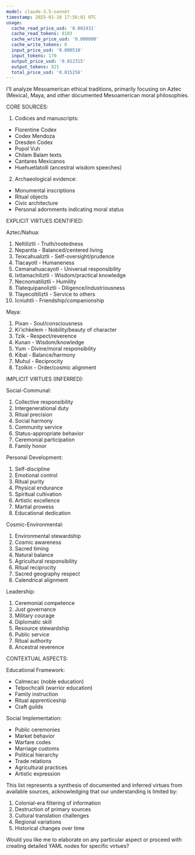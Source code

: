 ```yaml
---
model: claude-3.5-sonnet
timestamp: 2025-01-10 17:56:01 UTC
usage:
  cache_read_price_usd: '0.002431'
  cache_read_tokens: 8103
  cache_write_price_usd: '0.000000'
  cache_write_tokens: 0
  input_price_usd: '0.000510'
  input_tokens: 170
  output_price_usd: '0.012315'
  output_tokens: 821
  total_price_usd: '0.015256'
---
```


I'll analyze Mesoamerican ethical traditions, primarily focusing on Aztec (Mexica), Maya, and other documented Mesoamerican moral philosophies.

CORE SOURCES:
1. Codices and manuscripts:
- Florentine Codex
- Codex Mendoza
- Dresden Codex
- Popol Vuh
- Chilam Balam texts
- Cantares Mexicanos
- Huehuetlatolli (ancestral wisdom speeches)

2. Archaeological evidence:
- Monumental inscriptions
- Ritual objects
- Civic architecture
- Personal adornments indicating moral status

EXPLICIT VIRTUES IDENTIFIED:

Aztec/Nahua:
1. Neltiliztli - Truth/rootedness
2. Nepantla - Balanced/centered living
3. Teixcahualiztli - Self-oversight/prudence
4. Tlacayotl - Humaneness
5. Cemanahuacayotl - Universal responsibility
6. Ixtlamachiliztli - Wisdom/practical knowledge
7. Necnomatiliztli - Humility
8. Tlatequipanoliztli - Diligence/industriousness
9. Tlayecoltiliztli - Service to others
10. Icniuhtli - Friendship/companionship

Maya:
1. Pixan - Soul/consciousness
2. Ki'ichkelem - Nobility/beauty of character
3. Tzik - Respect/reverence
4. Kunan - Wisdom/knowledge
5. Yum - Divine/moral responsibility
6. Kibal - Balance/harmony
7. Muhul - Reciprocity
8. Tzolkin - Order/cosmic alignment

IMPLICIT VIRTUES (INFERRED):

Social-Communal:
1. Collective responsibility
2. Intergenerational duty
3. Ritual precision
4. Social harmony
5. Community service
6. Status-appropriate behavior
7. Ceremonial participation
8. Family honor

Personal Development:
1. Self-discipline
2. Emotional control
3. Ritual purity
4. Physical endurance
5. Spiritual cultivation
6. Artistic excellence
7. Martial prowess
8. Educational dedication

Cosmic-Environmental:
1. Environmental stewardship
2. Cosmic awareness
3. Sacred timing
4. Natural balance
5. Agricultural responsibility
6. Ritual reciprocity
7. Sacred geography respect
8. Calendrical alignment

Leadership:
1. Ceremonial competence
2. Just governance
3. Military courage
4. Diplomatic skill
5. Resource stewardship
6. Public service
7. Ritual authority
8. Ancestral reverence

CONTEXTUAL ASPECTS:

Educational Framework:
- Calmecac (noble education)
- Telpochcalli (warrior education)
- Family instruction
- Ritual apprenticeship
- Craft guilds

Social Implementation:
- Public ceremonies
- Market behavior
- Warfare codes
- Marriage customs
- Political hierarchy
- Trade relations
- Agricultural practices
- Artistic expression

This list represents a synthesis of documented and inferred virtues from available sources, acknowledging that our understanding is limited by:
1. Colonial-era filtering of information
2. Destruction of primary sources
3. Cultural translation challenges
4. Regional variations
5. Historical changes over time

Would you like me to elaborate on any particular aspect or proceed with creating detailed YAML nodes for specific virtues?